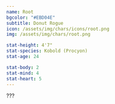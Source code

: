 ```yaml
---
name: Root
bgcolor: "#EBD04E"
subtitle: Donut Rogue
icon: /assets/img/chars/icons/root.png
img: /assets/img/chars/root.png

stat-height: 4'7"
stat-species: Kobold (Procyon)
stat-age: 24

stat-body: 2
stat-mind: 4
stat-heart: 5
---
```

???